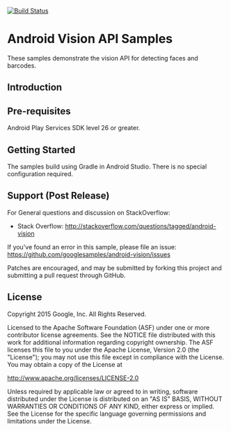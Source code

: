 [![Build Status](https://travis-ci.com/hoopoe/android-vision.svg?branch=master)](https://travis-ci.com/hoopoe/android-vision)

Android Vision API Samples
============

These samples demonstrate the vision API for detecting faces and barcodes.

Introduction
------------

Pre-requisites
--------------
 Android Play Services SDK level 26 or greater.

Getting Started
---------------
The samples build using Gradle in Android Studio.  There is no special
configuration required.

Support (Post Release)
-------

For General questions and discussion on StackOverflow:
- Stack Overflow: http://stackoverflow.com/questions/tagged/android-vision

If you've found an error in this sample, please file an issue:
https://github.com/googlesamples/android-vision/issues

Patches are encouraged, and may be submitted by forking this project and
submitting a pull request through GitHub.

License
-------

Copyright 2015 Google, Inc. All Rights Reserved.

Licensed to the Apache Software Foundation (ASF) under one or more contributor
license agreements.  See the NOTICE file distributed with this work for
additional information regarding copyright ownership.  The ASF licenses this
file to you under the Apache License, Version 2.0 (the "License"); you may not
use this file except in compliance with the License.  You may obtain a copy of
the License at

  http://www.apache.org/licenses/LICENSE-2.0

Unless required by applicable law or agreed to in writing, software
distributed under the License is distributed on an "AS IS" BASIS, WITHOUT
WARRANTIES OR CONDITIONS OF ANY KIND, either express or implied.  See the
License for the specific language governing permissions and limitations under
the License.
